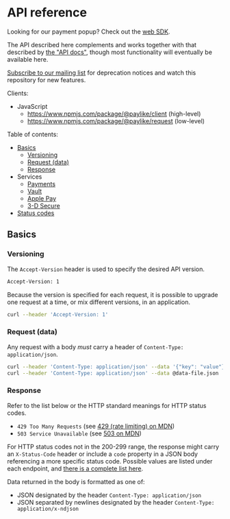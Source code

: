 # API reference

Looking for our payment popup? Check out the
[web SDK](https://github.com/paylike/sdk).

The API described here complements and works together with that described by
[the "API docs"](https://github.com/paylike/api-docs), though most functionality
will eventually be available here.

[Subscribe to our mailing list](http://eepurl.com/bCGmg1) for deprecation
notices and watch this repository for new features.

Clients:

- JavaScript
  - https://www.npmjs.com/package/@paylike/client (high-level)
  - https://www.npmjs.com/package/@paylike/request (low-level)

Table of contents:

- [Basics](#basics)
  - [Versioning](#versioning)
  - [Request (data)](#request-data)
  - [Response](#response)
- Services
  - [Payments](./payments/index.md)
  - [Vault](./vault.md)
  - [Apple Pay](./apple-pay.md)
  - [3-D Secure](./3dsecure.md)
- [Status codes](#status-codes)

## Basics

### Versioning

The `Accept-Version` header is used to specify the desired API version.

```sh
Accept-Version: 1
```

Because the version is specified for each request, it is possible to upgrade one
request at a time, or mix different versions, in an application.

```sh
curl --header 'Accept-Version: 1'
```

### Request (data)

Any request with a body _must_ carry a header of
`Content-Type: application/json`.

```sh
curl --header 'Content-Type: application/json' --data '{"key": "value"}'
curl --header 'Content-Type: application/json' --data @data-file.json
```

### Response

Refer to the list below or the HTTP standard meanings for HTTP status codes.

- `429 Too Many Requests` (see
  [429 (rate limiting) on MDN](https://developer.mozilla.org/en-US/docs/Web/HTTP/Status/429))
- `503 Service Unavailable` (see
  [503 on MDN](https://developer.mozilla.org/en-US/docs/Web/HTTP/Status/503))

For HTTP status codes not in the 200-299 range, the response might carry an
`X-Status-Code` header or include a `code` property in a JSON body referencing a
more specific status code. Possible values are listed under each endpoint, and
[there is a complete list here](status-codes.md).

Data returned in the body is formatted as one of:

- JSON designated by the header `Content-Type: application/json`
- JSON separated by newlines designated by the header
  `Content-Type: application/x-ndjson`
